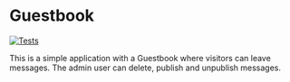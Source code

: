 # Guestbook

[![Tests](https://github.com/Xolof/contact-form/actions/workflows/tests.yml/badge.svg)](https://github.com/Xolof/contact-form/actions/workflows/tests.yml)

This is a simple application with a Guestbook where visitors can leave messages.
The admin user can delete, publish and unpublish messages.
